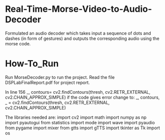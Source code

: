 # Real-Time-Morse-Video-to-Audio-Decoder
Formulated an audio decoder which takes input a sequence of dots and dashes (in form of gestures) and outputs the corresponding audio using the morse code. 

# How-To_Run
Run MorseDecoder.py to run the project.
Read the file DSPLabFinalReport.pdf for project report.

In line 156
_, contours= cv2.findContours(thresh, cv2.RETR_EXTERNAL, cv2.CHAIN_APPROX_SIMPLE)
if the code gives error change to:
_, contours, _ = cv2.findContours(thresh, cv2.RETR_EXTERNAL, cv2.CHAIN_APPROX_SIMPLE)

The libraries needed are:
import cv2
import math
import numpy as np
import pyautogui
from statistics import mode
import wave
import pyaudio
from pygame import mixer
from gtts import gTTS 
import tkinter as Tk
import os

